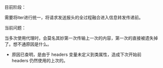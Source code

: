 目前阶段：

需要将iter进行统一，将请求发送报头的全过程融合进入信息转发传递前。


当前问题：

当多次使用代理时，会莫名其妙第一次传输上一次的内容，第一次的直接被遗失掉了。想不通原因是什么。
- 原因已查明，是由于 headers 变量未定义到类属性，造成下次开始前 headers 仍然使用的上次的。